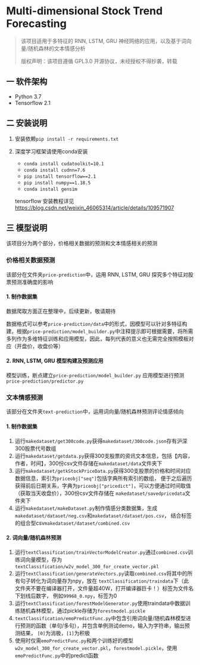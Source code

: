 # Multi-dimensional Stock Trend Forecasting

> 该项目适用于多特征的 RNN, LSTM, GRU 神经网络的应用，以及基于词向量/随机森林的文本情感分析
> 
> 版权声明：该项目遵循 GPL3.0 开源协议，未经授权不得抄袭，转载

## 一 软件架构
* Python 3.7
* Tensorflow 2.1

## 二 安装说明
1. 安装依赖`pip install -r requirements.txt`
2. 深度学习框架请使用conda安装
    * `conda install cudatoolkit=10.1`
    * `conda install cudnn=7.6`
    * `pip install tensorflow==2.1`
    * `pip install numpy==1.18.5`
    * `conda install gensim`
   
   tensorflow 安装教程详见 <https://blog.csdn.net/weixin_46065314/article/details/109571907>

## 三 模型说明
该项目分为两个部分，价格相关数据的预测和文本情感相关的预测

### 价格相关数据预测
该部分在文件夹`price-prediction`中，运用 RNN, LSTM, GRU 探究多个特征对股票预测准确度的影响

#### 1. 制作数据集
数据爬取方面正在整理中，后续更新，敬请期待

数据格式可以参考`price-prediction/data`中的形式，因模型可以针对多特征构建，根据`price-prediction/model_builder.py`中注释提示即可根据需要，将所需多列作为多维特征训练和应用模型，因此，每列代表的意义也无需完全按照模板对应（开盘价，收盘价等）

#### 2. RNN, LSTM, GRU 模型构建及预测应用
模型训练，断点建立`price-prediction/model_builder.py`
应用模型进行预测`price-prediction/predictor.py`

### 文本情感预测

该部分在文件夹`text-prediction`中，运用词向量/随机森林预测评论情感倾向

#### 1. 制作数据集
1. 运行`makedataset/get300code.py`获得`makedataset/300code.json`存有沪深300股票代号数组
2. 运行`makedataset/getdata.py`获得300支股票的资讯文本信息，包括【内容，作者，时间】，300份csv文件存储在`makedataset/data`文件夹下
3. 运行`makedataset/getkStockPriceData.py`获得300支股票的价格和时间对应数据信息，索引为`priceobj["seq"]`包括字典所有索引的数组，
便于之后遍历获得前后日期关系，字典为`priceobj["pricedict"]`，可以方便通过时间取值（获取当天收盘价），300份csv文件存储在
`makedataset/savedpricedata`文件夹下
4. 运行`makedataset/makeDataset.py`制作情感分类数据集，生成`makedataset/dataset/neg.csv`和`makedataset/dataset/pos.csv`，
结合标签的组合型csv`makedataset/dataset/combined.csv`

#### 2. 词向量/随机森林预测
1. 运行`textClassification/trainVectorModelCreator.py`通过`combined.csv`训练词向量模型，存为
`textClassification/w2v_model_300_for_create_vector.pkl`
2. 运行`textClassification/generateVectors.py`读取`combined.csv`将其中的所有句子转化为词向量存为npy，放在
`textClassification/traindata`下（此文件夹不要在编译器打开，文件量超40W，打开编译器巨卡！）标签为文件名下划线后数字，
例如`99968_0.npy`，标签为0
3. 运行`textClassification/forestModelGenerator.py`使用traindata中数据训练随机森林模型，通过pickle存储为`forestmodel.pickle`
4. `textClassification/emoPredictFunc.py`中包含引用词向量/随机森林模型进行预测的函数（单句/多句），并包含单例测试demo，输入为字符串，输出预测结果，
`[0]`为消极，`[1]`为积极
5. 使用时仅需`emoPredictFunc.py`和两个训练好的模型`w2v_model_300_for_create_vector.pkl`，`forestmodel.pickle`，使用
`emoPredictFunc.py`中的predict函数
